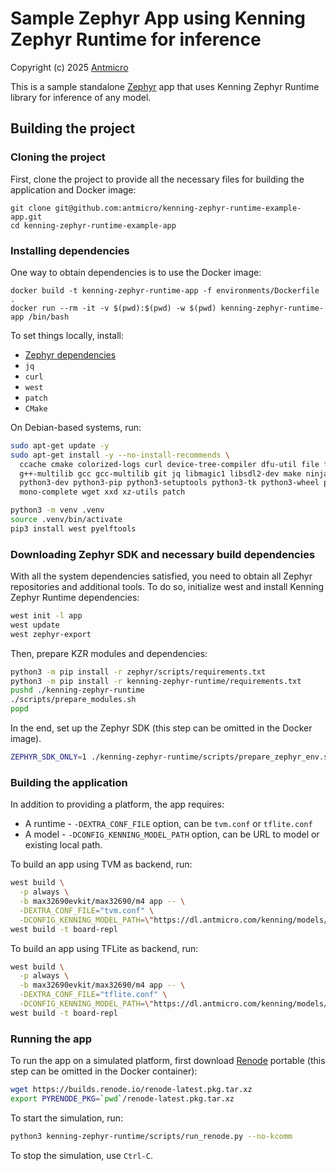 # Sample Zephyr App using Kenning Zephyr Runtime for inference

Copyright (c) 2025 [Antmicro](https://www.antmicro.com)

This is a sample standalone [Zephyr](https://www.zephyrproject.org/) app that uses Kenning Zephyr Runtime library for inference of any model.

## Building the project

### Cloning the project

First, clone the project to provide all the necessary files for building the application and Docker image:

```
git clone git@github.com:antmicro/kenning-zephyr-runtime-example-app.git
cd kenning-zephyr-runtime-example-app
```

### Installing dependencies

One way to obtain dependencies is to use the Docker image:

```
docker build -t kenning-zephyr-runtime-app -f environments/Dockerfile .
docker run --rm -it -v $(pwd):$(pwd) -w $(pwd) kenning-zephyr-runtime-app /bin/bash
```

To set things locally, install:

* [Zephyr dependencies](https://docs.zephyrproject.org/latest/develop/getting_started/index.html#install-dependencies)
* `jq`
* `curl`
* `west`
* `patch`
* `CMake`

On Debian-based systems, run:

```bash
sudo apt-get update -y
sudo apt-get install -y --no-install-recommends \
  ccache cmake colorized-logs curl device-tree-compiler dfu-util file fonts-lato \
  g++-multilib gcc gcc-multilib git jq libmagic1 libsdl2-dev make ninja-build \
  python3-dev python3-pip python3-setuptools python3-tk python3-wheel python3-venv \
  mono-complete wget xxd xz-utils patch

python3 -m venv .venv
source .venv/bin/activate
pip3 install west pyelftools
```

### Downloading Zephyr SDK and necessary build dependencies

With all the system dependencies satisfied, you need to obtain all Zephyr repositories and additional tools.
To do so, initialize west and install Kenning Zephyr Runtime dependencies:

```bash
west init -l app
west update
west zephyr-export
```

Then, prepare KZR modules and dependencies:

```bash
python3 -m pip install -r zephyr/scripts/requirements.txt
python3 -m pip install -r kenning-zephyr-runtime/requirements.txt
pushd ./kenning-zephyr-runtime
./scripts/prepare_modules.sh
popd
```

In the end, set up the Zephyr SDK (this step can be omitted in the Docker image).

```bash
ZEPHYR_SDK_ONLY=1 ./kenning-zephyr-runtime/scripts/prepare_zephyr_env.sh
```

### Building the application

In addition to providing a platform, the app requires:

* A runtime - `-DEXTRA_CONF_FILE` option, can be `tvm.conf` or `tflite.conf`
* A model - `-DCONFIG_KENNING_MODEL_PATH` option, can be URL to model or existing local path.

To build an app using TVM as backend, run:

```bash
west build \
  -p always \
  -b max32690evkit/max32690/m4 app -- \
  -DEXTRA_CONF_FILE="tvm.conf" \
  -DCONFIG_KENNING_MODEL_PATH=\"https://dl.antmicro.com/kenning/models/classification/magic_wand.h5\"
west build -t board-repl
```

To build an app using TFLite as backend, run:

```bash
west build \
  -p always \
  -b max32690evkit/max32690/m4 app -- \
  -DEXTRA_CONF_FILE="tflite.conf" \
  -DCONFIG_KENNING_MODEL_PATH=\"https://dl.antmicro.com/kenning/models/classification/magic_wand.h5\"
west build -t board-repl
```

### Running the app

To run the app on a simulated platform, first download [Renode](https://github.com/renode/renode) portable (this step can be omitted in the Docker container):

```bash
wget https://builds.renode.io/renode-latest.pkg.tar.xz
export PYRENODE_PKG=`pwd`/renode-latest.pkg.tar.xz
```

To start the simulation, run:

```bash skip
python3 kenning-zephyr-runtime/scripts/run_renode.py --no-kcomm
```

To stop the simulation, use `Ctrl-C`.
